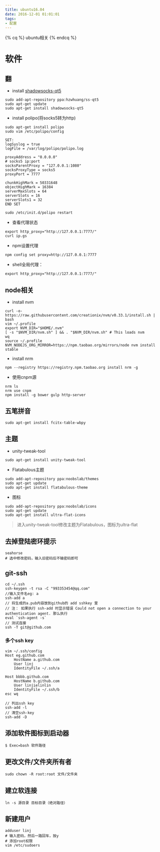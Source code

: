 ```yaml
---
title: ubuntu16.04
date: 2016-12-01 01:01:01
tags: 
- 配置
---
```

{% cq %} ubuntu相关 {% endcq %}
<!--more-->

# 软件
## 翻

* install [shadowsocks-qt5](https://github.com/shadowsocks/shadowsocks-qt5/wiki/%E5%AE%89%E8%A3%85%E6%8C%87%E5%8D%97)

```
sudo add-apt-repository ppa:hzwhuang/ss-qt5
sudo apt-get update
sudo apt-get install shadowsocks-qt5
```

* install polipo(将socks5转为http)

``` 
sudo apt-get install polipo
sudo vim /etc/polipo/config

SET:
logSyslog = true
logFile = /var/log/polipo/polipo.log

proxyAddress = "0.0.0.0"
# socks5 ip:port
socksParentProxy = "127.0.0.1:1080"
socksProxyType = socks5
proxyPort = 7777

chunkHighMark = 50331648
objectHighMark = 16384
serverMaxSlots = 64
serverSlots = 16
serverSlots1 = 32
END SET

sudo /etc/init.d/polipo restart
```
* 查看代理状态

```
export http_proxy="http://127.0.0.1:7777/"
curl ip.gs
```
* npm设置代理

```
npm config set proxy=http://127.0.0.1:7777
```

* shell全局代理：

```
export http_proxy="http://127.0.0.1:7777/"
```


## node相关
* install nvm

```
curl -o- https://raw.githubusercontent.com/creationix/nvm/v0.33.1/install.sh | bash
vim ~/.profile
export NVM_DIR="$HOME/.nvm"
[ -s "$NVM_DIR/nvm.sh" ] && . "$NVM_DIR/nvm.sh" # This loads nvm
wq
source ~/.profile
NVM_NODEJS_ORG_MIRROR=https://npm.taobao.org/mirrors/node nvm install stable
```
* install nrm

```
npm --registry https://registry.npm.taobao.org install nrm -g
```

* 使用cnpm源

```
nrm ls
nrm use cnpm
npm install -g bower gulp http-server
```

## 五笔拼音
```
sudo apt-get install fcitx-table-wbpy
```
## 主题
* unity-tweak-tool

```
sudo apt-get install unity-tweak-tool 
```
* Flatabulous主题

```
sudo add-apt-repository ppa:noobslab/themes
sudo apt-get update
sudo apt-get install flatabulous-theme
```

* 图标

```
sudo add-apt-repository ppa:noobslab/icons
sudo apt-get update
sudo apt-get install ultra-flat-icons
```

> 进入unity-tweak-tool修改主题为Flatabulous，图标为ultra-flat

## 去掉登陆密环提示

```
seahorse 
# 选中修改密码，输入旧密码后不输密码即可
```

## git-ssh
```
cd ~/.ssh
ssh-keygen -t rsa -C "993353454@qq.com"
//输入文件名eg: a
ssh-add a
// 将生成的a.pub内容放到github的 add sshkey 里
// 注： 如果执行 ssh-add 时显示错误 Could not open a connection to your authentication agent. 那么执行
eval `ssh-agent -s`
// 测试连接
ssh -T git@github.com
```

### 多个ssh key
```
vim ~/.ssh/config
Host eg.github.com  
    HostName a.github.com  
    User linj  
    IdentityFile ~/.ssh/a  

Host bbbb.github.com  
    HostName b.github.com  
    User linjielinlin  
    IdentityFile ~/.ssh/b
esc wq

// 列出ssh key
ssh-add -l
// 清空ssh-key
ssh-add -D
```

## 添加软件图标到启动器
```
$ Exec=bash 软件路径
```

## 更改文件/文件夹所有者
```
sudo chown -R root:root 文件/文件夹
```

## 建立软连接
```
ln -s 源目录 目标目录（绝对路径）
```
## 新建用户
```
adduser linj
# 输入密码，然后一路回车，按y
# 添加root权限
vim /etc/sudoers
```



